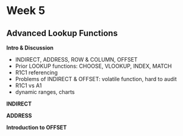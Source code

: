 # Week 5
## Advanced Lookup Functions

**Intro & Discussion**
* INDIRECT, ADDRESS, ROW & COLUMN, OFFSET
* Prior LOOKUP functions: CHOOSE, VLOOKUP, INDEX, MATCH 
* R1C1 referencing
* Problems of INDIRECT & OFFSET: volatile function, hard to audit
* R1C1 vs A1
* dynamic ranges, charts

**INDIRECT**

**ADDRESS**

**Introduction to OFFSET**